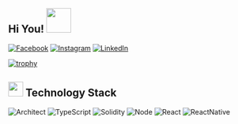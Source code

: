 
<h2>Hi You! <img src="https://media.giphy.com/media/mGcNjsfWAjY5AEZNw6/giphy.gif" width="50"></h2>

<!-- [![Hits](https://hits.seeyoufarm.com/api/count/incr/badge.svg?url=https%3A%2F%2Fgithub.com%2Fdavidngo239&count_bg=%2379C83D&title_bg=%23555555&icon=&icon_color=%23E7E7E7&title=hits&edge_flat=false)](https://hits.seeyoufarm.com) -->
[![Facebook](https://img.shields.io/badge/-Facebook-1877f2?style=round-square&logo=facebook&logoColor=white&link=https://www.facebook.com/davidngo239)](https://www.facebook.com/davidngo239)
[![Instagram](https://img.shields.io/badge/-Instagram-e4405f?style=round-square&logo=instagram&logoColor=white&link=https://www.instagram.com/davidngo239)](https://www.instagram.com/davidngo239)
[![LinkedIn](https://img.shields.io/badge/-LinkedIn-0077b5?style=round-square&logo=linkedin&logoColor=white&link=https://www.linkedin.com/in/davidngo239)](https://www.linkedin.com/in/davidngo239)

[![trophy](https://github-profile-trophy.vercel.app/?username=davidngo239&column=4&no-frame=true)](https://github.com/ryo-ma/github-profile-trophy)

<!-- ![Github Stats](https://github-readme-stats.vercel.app/api?username=davidngo239&show_icons=true&count_private=true&hide_border=true) -->

<!-- https://simpleicons.org -->
<p>
<h2><img src="https://media.giphy.com/media/WUlplcMpOCEmTGBtBW/giphy.gif" width="30"> Technology Stack</h2>

![Architect](https://img.shields.io/badge/-Architect-3955a3?style=for-the-badge&logo=microsoft%20visio&logoColor=fff)
![TypeScript](https://img.shields.io/badge/-TypeScript-007acc?style=for-the-badge&logo=typescript&logoColor=fff)
![Solidity](https://img.shields.io/badge/-Solidity-007acc?style=for-the-badge&logo=solidity&logoColor=fff)
![Node](https://img.shields.io/badge/-Node-007acc?style=for-the-badge&logo=node&logoColor=fff)
![React](https://img.shields.io/badge/-React-007acc?style=for-the-badge&logo=react&logoColor=fff)
![ReactNative](https://img.shields.io/badge/-ReactNative-007acc?style=for-the-badge&logo=reactnative&logoColor=fff)
<!-- ![Rust](https://img.shields.io/badge/-Rust-000000?style=for-the-badge&logo=rust&logoColor=fff) -->
